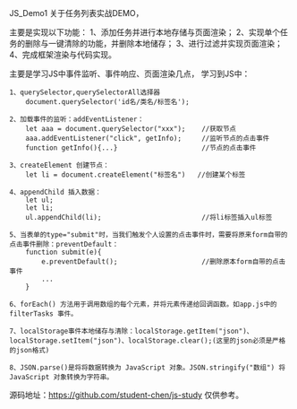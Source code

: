 JS_Demo1 关于任务列表实战DEMO，

主要是实现以下功能：
    1、添加任务并进行本地存储与页面渲染；
    2、实现单个任务的删除与一键清除的功能，并删除本地储存；
    3、进行过滤并实现页面渲染；
    4、完成框架渲染与代码实现。

主要是学习JS中事件监听、事件响应、页面渲染几点，
学习到JS中：

    1、querySelector,querySelectorAll选择器
        document.querySelector('id名/类名/标签名');

    2、加载事件的监听：addEventListener：
        let aaa = document.querySelector("xxx");    //获取节点
        aaa.addEventListener("click", getInfo);     //监听节点的点击事件
        function getInfo(){...}                     //节点的点击事件

    3、createElement 创建节点：
        let li = document.createElement("标签名")   //创建某个标签

    4、appendChild 插入数据：
        let ul;
        let li;
        ul.appendChild(li);                         //将li标签插入ul标签

    5、当表单的type="submit"时，当我们触发个人设置的点击事件时，需要将原来form自带的点击事件删除：preventDefault：
        function submit(e){
            e.preventDefault();                     //删除原本form自带的点击事件
            ...
        }

    6、forEach() 方法用于调用数组的每个元素，并将元素传递给回调函数。如app.js中的 filterTasks 事件。

    7、localStorage事件本地储存与清除：localStorage.getItem("json")、localStorage.setItem("json")、localStorage.clear();(这里的json必须是严格的json格式)

    8、JSON.parse()是将将数据转换为 JavaScript 对象。JSON.stringify("数组") 将JavaScript 对象转换为字符串。

源码地址：https://github.com/student-chen/js-study 仅供参考。
        